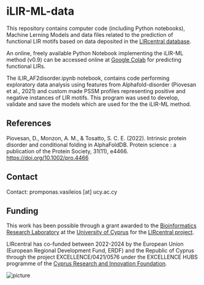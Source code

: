 # iLIR-ML-data

This repository contains computer code (including Python notebooks), Machine Lerning Models and data files related to the prediction of functional LIR motifs based on data deposited in the [LIRcentral database](https://lircentral.eu).


An online, freely available Python Notebook implementing the iLIR-ML method (v0.9) can be accessed online at [Google Colab](https://colab.research.google.com/drive/1FjK2nR9gFtELOoBwvPDKicvkzV-2flhA?usp=sharing) for predicting functional LIRs.

The iLIR_AF2disorder.ipynb notebook, contains code performing exploratory data analysis using features from Alphafold-disorder (Piovesan et al., 2021) and custom made PSSM profiles representing positive and negative instances of LIR motifs. This program was used to develop, validate and save the models which are used for the the iLIR-ML method.

## References
Piovesan, D., Monzon, A. M., & Tosatto, S. C. E. (2022). Intrinsic protein disorder and conditional folding in AlphaFoldDB. Protein science : a publication of the Protein Society, 31(11), e4466. https://doi.org/10.1002/pro.4466

## Contact
Contact: promponas.vasileios [at] ucy.ac.cy


## Funding
This work has been possible through a grant awarded to the [Bioinformatics Research Laboratory](https://vprobon.github.io/BRL-UCY) at the [University of Cyprus](https://www.ucy.ac.cy) for the [LIRcentral project](https://lircentral.eu/).

LIRcentral has co-funded between 2022-2024 by the European Union (European Regional Development Fund, ERDF) and the Republic of Cyprus through the project EXCELLENCE/0421/0576 under the EXCELLENCE HUBS programme of the [Cyprus Research and Innovation Foundation](https://research.org.cy).

![picture](https://lircentral.eu/images/LIRcentral-FundedBy.png)


